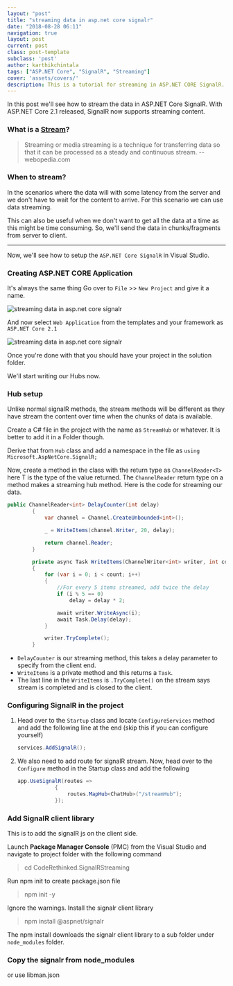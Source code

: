 ```yaml
---
layout: "post"
title: "streaming data in asp.net core signalr"
date: "2018-08-28 06:11"
navigation: true
layout: post
current: post
class: post-template
subclass: 'post'
author: karthikchintala
tags: ["ASP.NET Core", "SignalR", "Streaming"]
cover: 'assets/covers/'
description: This is a tutorial for streaming in ASP.NET CORE SignalR.
---
```


In this post we'll see how to stream the data in ASP.NET Core SignalR. With ASP.NET  Core 2.1 released, SignalR now supports streaming content.

### What is a [Stream](https://www.webopedia.com/TERM/S/streaming.html)?

> Streaming or media streaming is a technique for transferring data so that it can be processed as a steady and continuous stream. -- webopedia.com

### When to stream?

In the scenarios where the data will with some latency from the server and we don't have to wait for the content to arrive. For this scenario we can use data streaming.

This can also be useful when we don't want to get all the data at a time as this might be time consuming. So, we'll send the data in chunks/fragments from server to client. 

---

Now, we'll see how to setup the `ASP.NET Core SignalR` in Visual Studio.

### Creating ASP.NET CORE Application

It's always the same thing Go over to `File` >> `New Project` and give it a name.

![streaming data in asp.net core signalr](C:\Users\K\Desktop\signalrstream\New_Project_SignalRStream.png)

And now select `Web Application` from the templates and your framework as `ASP.NET Core 2.1`

![streaming data in asp.net core signalr](C:\Users\K\Desktop\signalrstream\web_app.png)

Once you're done with that you should have your project in the solution folder.

We'll start writing our Hubs now.

### Hub setup

Unlike normal signalR methods, the stream methods will be different as they have stream the content over time when the chunks of data is available.

Create a C# file in the project with the name as `StreamHub` or whatever. It is better to add it in a Folder though.

Derive that from `Hub` class and add a namespace in the file as `using Microsoft.AspNetCore.SignalR;`

Now, create a method in the class with the return type as `ChannelReader<T>` here T is the type of the value returned. The `ChannelReader` return type on a method makes a streaming hub method. Here is the code for streaming our data.

```csharp
public ChannelReader<int> DelayCounter(int delay)
        {
            var channel = Channel.CreateUnbounded<int>();

            _ = WriteItems(channel.Writer, 20, delay);

            return channel.Reader;
        }

        private async Task WriteItems(ChannelWriter<int> writer, int count, int delay)
        {
            for (var i = 0; i < count; i++)
            {
                //For every 5 items streamed, add twice the delay
                if (i % 5 == 0)
                    delay = delay * 2;

                await writer.WriteAsync(i);
                await Task.Delay(delay);
            }

            writer.TryComplete();
        }
```

- `DelayCounter` is our streaming method, this takes a delay parameter to specify from the client end.
- `WriteItems` is a private method and this returns a `Task`. 
- The last line in the `WriteItems` is `.TryComplete()` on the stream says stream is completed and is closed to the client.

### Configuring SignalR in the project

1. Head over to the `Startup` class and locate `ConfigureServices` method and add the following line at the end (skip this if you can configure yourself)

   ```csharp
   services.AddSignalR();
   ```

2. We also need to add route for signalR stream. Now, head over to the `Configure` method in the Startup class and add the following

   ```csharp
   app.UseSignalR(routes =>
               {
                   routes.MapHub<ChatHub>("/streamHub");
               });
   ```

### Add SignalR client library

This is to add the signalR js on the client side.

Launch **Package Manager Console** (PMC) from the Visual Studio and navigate to project folder with the following command

> cd CodeRethinked.SignalRStreaming

Run npm init to create package.json file

> npm init -y

Ignore the warnings. Install the signalr client library

> npm install @aspnet/signalr

The npm install downloads the signalr client library to a sub folder under `node_modules` folder.

### Copy the signalr from node_modules

or use libman.json
